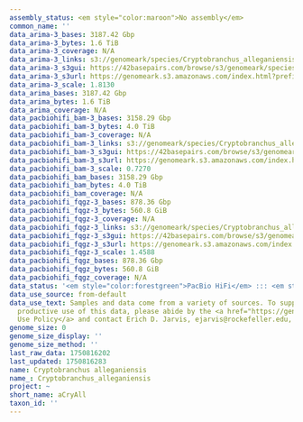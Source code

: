 ```yaml
---
assembly_status: <em style="color:maroon">No assembly</em>
common_name: ''
data_arima-3_bases: 3187.42 Gbp
data_arima-3_bytes: 1.6 TiB
data_arima-3_coverage: N/A
data_arima-3_links: s3://genomeark/species/Cryptobranchus_alleganiensis/aCryAll3/genomic_data/arima/<br>
data_arima-3_s3gui: https://42basepairs.com/browse/s3/genomeark/species/Cryptobranchus_alleganiensis/aCryAll3/genomic_data/arima/
data_arima-3_s3url: https://genomeark.s3.amazonaws.com/index.html?prefix=species/Cryptobranchus_alleganiensis/aCryAll3/genomic_data/arima/
data_arima-3_scale: 1.8130
data_arima_bases: 3187.42 Gbp
data_arima_bytes: 1.6 TiB
data_arima_coverage: N/A
data_pacbiohifi_bam-3_bases: 3158.29 Gbp
data_pacbiohifi_bam-3_bytes: 4.0 TiB
data_pacbiohifi_bam-3_coverage: N/A
data_pacbiohifi_bam-3_links: s3://genomeark/species/Cryptobranchus_alleganiensis/aCryAll3/genomic_data/pacbio_hifi/<br>
data_pacbiohifi_bam-3_s3gui: https://42basepairs.com/browse/s3/genomeark/species/Cryptobranchus_alleganiensis/aCryAll3/genomic_data/pacbio_hifi/
data_pacbiohifi_bam-3_s3url: https://genomeark.s3.amazonaws.com/index.html?prefix=species/Cryptobranchus_alleganiensis/aCryAll3/genomic_data/pacbio_hifi/
data_pacbiohifi_bam-3_scale: 0.7270
data_pacbiohifi_bam_bases: 3158.29 Gbp
data_pacbiohifi_bam_bytes: 4.0 TiB
data_pacbiohifi_bam_coverage: N/A
data_pacbiohifi_fqgz-3_bases: 878.36 Gbp
data_pacbiohifi_fqgz-3_bytes: 560.8 GiB
data_pacbiohifi_fqgz-3_coverage: N/A
data_pacbiohifi_fqgz-3_links: s3://genomeark/species/Cryptobranchus_alleganiensis/aCryAll3/genomic_data/pacbio_hifi/<br>
data_pacbiohifi_fqgz-3_s3gui: https://42basepairs.com/browse/s3/genomeark/species/Cryptobranchus_alleganiensis/aCryAll3/genomic_data/pacbio_hifi/
data_pacbiohifi_fqgz-3_s3url: https://genomeark.s3.amazonaws.com/index.html?prefix=species/Cryptobranchus_alleganiensis/aCryAll3/genomic_data/pacbio_hifi/
data_pacbiohifi_fqgz-3_scale: 1.4588
data_pacbiohifi_fqgz_bases: 878.36 Gbp
data_pacbiohifi_fqgz_bytes: 560.8 GiB
data_pacbiohifi_fqgz_coverage: N/A
data_status: '<em style="color:forestgreen">PacBio HiFi</em> ::: <em style="color:forestgreen">Arima</em>'
data_use_source: from-default
data_use_text: Samples and data come from a variety of sources. To support fair and
  productive use of this data, please abide by the <a href="https://genome10k.soe.ucsc.edu/data-use-policies/">Data
  Use Policy</a> and contact Erich D. Jarvis, ejarvis@rockefeller.edu, with any questions.
genome_size: 0
genome_size_display: ''
genome_size_method: ''
last_raw_data: 1750816202
last_updated: 1750816283
name: Cryptobranchus alleganiensis
name_: Cryptobranchus_alleganiensis
project: ~
short_name: aCryAll
taxon_id: ''
---
```

